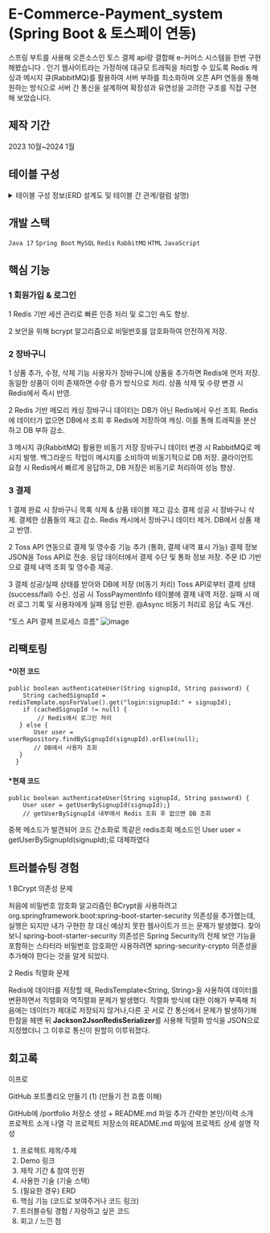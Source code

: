 # **E-Commerce-Payment_system (Spring Boot & 토스페이 연동)**
스프링 부트를 사용해 오픈소스인 토스 결제 api랑 결합해 e-커머스 시스템을 한번 구현 해봤습니다 . 인기 웹사이트라는 가정하에 대규모 트래픽을 처리할 수 있도록 Redis 캐싱과 메시지 큐(RabbitMQ)를 활용하여 서버 부하를 최소화하며 오픈 API 연동을 통해 원하는 방식으로 서버 간 통신을 설계하며 확장성과 유연성을 고려한 구조를 직접 구현해 보았습니다.
## 제작 기간
2023 10월~2024 1월

## 테이블 구성
<details>
  <summary>테이블 구성 정보(ERD 설계도 및 테이블 간 관계/컬럼 설명)</summary>

  ![image](https://github.com/user-attachments/assets/9f543a9e-347b-4fd8-bce3-f3170f30be48)

  1 유저 테이블


  ![image](https://github.com/user-attachments/assets/a58aa0ec-3044-4c76-bd76-c13eacb1ec17)

  유저의 기본 정보를 저장하는 테이블입니다.

    - **user_id**: 유저 번호 (BIGNINT UNSIGNED, 기본 키)
        -  `INT`를 사용할 수 있지만,유저 수가 많은 대규모 사이트라는 생각을 구현 함으로써 확장 가능성을 고려해 `BIGINT`를 사용함,@GeneratedValue(strategy = GenerationType.IDENTITY)설정으로 가입순서대로 번호 매기게 함
    - **name**: 유저 이름 (VARCHAR(255), NOT NULL)
    - **phone**: 유저 핸드폰 (VARCHAR(11), NOT NULL)
        - 핸드폰 번호 길이에 맞게 11자로 제한 함
    - **signup_id**: 유저 아이디 (VARCHAR(15), NOT NULL)
        - 아이디 길이를 15자로 제한, 중복 방지로 'JPA'에서 @Column(unique = true) 설정과 existsBySignupId(signupId) 메서드를 사용하여 회원가입 시 중복된 이메일이 저장되지 않도록 처리함.
    - **signup_password**:유저 비밀번호 (varchar(255), NOT NULL)
        - bcrypt라는 비밀번호 해싱 알고리즘을 사용함으로써 암호화된 비밀번호로 db에 저장되게 힘을 가함
    - **created_at**: 생성 날짜 (TIMESTAMP, NOT NULL)
    - **updated_at**: 업데이트 날짜 (datetime(6), NOT NULL)
        - 회원가입 정보 수정하면 최근에 언제 바꿨는지 시간 데이터 저장
     
          예시 @@@@@@@@@@@@@@@@@@@@@@@@@@@@@22
  2 상품 테이블
  ![image](https://github.com/user-attachments/assets/a59509bb-d20f-4087-8267-672465a6b450)

  웹 사이트에 있는 모든 상품 정보들을 담고있는 테이블 입니다.

    - **prodcut_id**: 상품 번호 (BIGNINT UNSIGNED, 기본 키)
        - 상품 번호도`INT`를 사용할 수 있지만,수많은 상품 등록을 예상해 `BIGINT`를 사용함,@GeneratedValue(strategy = GenerationType.IDENTITY)설정으로 상품 등록 순서대로 번호 매기게함.
    - **name**: 상품 이름 (VARCHAR(255), NOT NULL)
    - **price**: 상품 가격(INT, NOT NULL)
    - **category**: 상품 종류 (VARCHAR(255), NOT NULL)
    - **country**: 상품 이름 (VARCHAR(255), NOT NULL)
    - **manufacturer**: 제조 업체 (VARCHAR(255), NOT NULL)
    - **quantity**: 재고 수량 (INT, NOT NULL)
      


  3 장바구니 테이블
  ![image](https://github.com/user-attachments/assets/4de8cfa4-b2f2-4280-bb57-06b00b80ad18)

  유저들의 장바구니 데이터를 담고 있는 테이블입니다
  


   - **cart_id**: 유저 번호 (BIGNINT UNSIGNED, 기본 키)
        - 수많은 장바구니 데이터 등록을 예상해 `BIGINT`를 사용함,@GeneratedValue(strategy = GenerationType.IDENTITY)설정으로 장바구니 생성 순서대로 번호 매기게함.
   - **prodcut_id**: 상품 이름 (BIGNINT UNSIGNED, 유니크 키)
        - 상품 테이블의 상품 ID를 참조하는 외래 키로, 장바구니에 상품이 추가되면 해당 상품의 번호가 저장됨 이후 상품 번호를 활용하여 상품 테이블에서 가격 및 재고 수량을 조회하여 표시함.
   - **user_id**: 상품 이름 (BIGNINT UNSIGNED, 유니크 키)
        - 유저 테이블의 ID를 참조하는 외래 키로, 장바구니가 특정 사용자에게 속하도록 설정됨 로그인한 사용자의 user_id를 기반으로 장바구니 목록을 조회하여 해당 사용자의 장바구니 정보를 가져올 수 있음.
   - **signup_id**: 유저 아이디 (VARCHAR(15), NOT NULL)
   - **quantity**: 재고 수량 (INT, NOT NULL)
       - 사용자가 장바구니에 추가한 상품의 개수를 저장하는 필드 동일한 상품을 여러 개 담을 경우, 해당 상품의 quantity 값이 증가함 또한 추가하기전 상품 id를 통해 재고가 남아있는지 확인
   - **created_at**: 생성 날짜 (TIMESTAMP, NOT NULL)
   - **updated_at**: 업데이트 날짜 (datetime(6), NOT NULL)
       - 장바구니 추가/삭제/변경하면 최근에 언제 바꿨는지 시간 데이터 저장.
   
  

  4 사이트 결제기록 테이블
  ![image](https://github.com/user-attachments/assets/fba95565-867d-4a2b-b24c-7d5218f3c819)

  사이트에서 유저가 언제, 어떤 상품을 얼마나 구매했는지 또는 결제가 성공했는지 실패했는지를 기록하는 DB 테이블입니다.
   - **web_payment_id**:결제 번호 (BIGNINT UNSIGNED, 기본 키)
        - 수많은 결제를 예상해 `BIGINT`를 사용함,@GeneratedValue(strategy = GenerationType.IDENTITY)설정으로 결제 순서대로 번호 매기게함.
   - **user_id**: 유저 번호 (BIGNINT UNSIGNED, 유니크 키)
        - 유저 테이블의 ID를 참조하는 외래 키로, 장바구니가 특정 사용자에게 속하도록 설정됨 로그인한 사용자의 user_id를 기반으로 장바구니 목록을 조회하여 해당 사용자의 장바구니 정보를 가져올 수 있음.
   - **signup_id**: 유저 아이디 (VARCHAR(15), NOT NULL)
   - **total_quantity**: 총 수량 (INT, NOT NULL)
       - 결제하려고 하는 상품들의 총 수량을 나타냄
   - **total_price**: 총 가격 (INT, NOT NULL)
       - 결제하려고 하는 상품들의 수량과 가격들을 곱해서 총 가격을 나타냄
   - **customer_name  **: 유저 이름 (VARCHAR(255), NOT NULL)
       - user_id를 기반으로 유저 테이블에서 가져온 이름을 저장하여, 결제 내역에서 결제자의 이름을 명확히 식별할 수 있도록 함.
   - **customer_phone **: 유저 아이디 (VARCHAR(255), NOT NULL)
       - user_id를 기반으로 유저 테이블에서 가져온 이름을 저장하여, 결제 내역에서 결제자의 전화번호를 명확히 식별할 수 있도록 함.
   - **payment_status**: 결제 상태 (VARCHAR(255), NOT NULL)
       - **초기값은 "보류"이며, 결제 진행 상황에 따라 "결제 성공" 또는 "결제 실패"로 변경됨. 서버에서 결제 시스템과 연동하여 해당 값을 업데이트함
   - **created_at**: 생성 날짜 (TIMESTAMP, NOT NULL)


  5 토스페이 결제 테이블
  ![image](https://github.com/user-attachments/assets/316c3f78-12fd-410b-a70c-48e0d1055e86)

  토스페이 결제 API를 통해 처리된 결제 내역을 저장하는 테이블입니다. 해당 테이블을 통해 특정 사용자의 결제 상태를 확인합니다.

   - **toss_payment_id**:토스 결제 번호 (BIGNINT UNSIGNED, 기본 키)
        - 수많은 결제를 예상해 `BIGINT`를 사용함,@GeneratedValue(strategy = GenerationType.IDENTITY)설정으로 결제 순서대로 번호 매기게함.
   - **payment_method **: 결제 방법 (VARCHAR(255), NOT NULL)
        - 무통장 입금,카드 결제,토스 페이 결제 등.
   - **currency**: 통화 (varchar(255) , NOT NULL)
   - **total_price**: 총 가격 (INT, NOT NULL)
       - 서버에서 결제하려고 하는 상품들의 총 가격 정보를 받아와 저장
   - **total_amount **: 총 금액 (INT, NOT NULL)
       - 토스 자체에 할인 된 금액 포함해서 총 금액이 저장 됨
   - **customer_name **: 유저 이름 (VARCHAR(255), NOT NULL)
       -  user_id를 이용해 User 테이블에서 유저의 이름을 가져와 결제 정보 테이블에 직접 저장
   - **customer_phone **: 유저 핸드폰 (VARCHAR(255), NOT NULL)
       - user_id를 이용해 User 테이블에서 유저의 전화번호를 가져와 결제 정보 테이블에 직접 저장
   - **discount**: 할인 금액 (INT, NOT NULL)
       - 토스 페이에서 할인 된 금액을 나타냄
   - **payment_time**: 생성 날짜 (TIMESTAMP, NOT NULL)  




  

  
  </details>




##  개발 스택  
`Java 17` `Spring Boot` `MySQL` `Redis` `RabbitMQ` `HTML` `JavaScript`

## 핵심 기능
### 1 회원가입 & 로그인

1 Redis 기반 세션 관리로 빠른 인증 처리 및 로그인 속도 향상.

2 보안을 위해 bcrypt 알고리즘으로 비밀번호를 암호화하여 안전하게 저장.

### 2 장바구니
1 상품 추가, 수정, 삭제 기능
사용자가 장바구니에 상품을 추가하면 Redis에 먼저 저장.
동일한 상품이 이미 존재하면 수량 증가 방식으로 처리.
상품 삭제 및 수량 변경 시 Redis에서 즉시 반영.

2 Redis 기반 메모리 캐싱
장바구니 데이터는 DB가 아닌 Redis에서 우선 조회.
Redis에 데이터가 없으면 DB에서 조회 후 Redis에 저장하여 캐싱.
이를 통해 트래픽을 분산하고 DB 부하 감소.

3 메시지 큐(RabbitMQ) 활용한 비동기 저장
장바구니 데이터 변경 시 RabbitMQ로 메시지 발행.
백그라운드 작업이 메시지를 소비하여 비동기적으로 DB 저장.
클라이언트 요청 시 Redis에서 빠르게 응답하고, DB 저장은 비동기로 처리하여 성능 향상.

### 3 결제
1 결제 완료 시 장바구니 목록 삭제 & 상품 테이블 재고 감소
결제 성공 시 장바구니 삭제.
결제한 상품들의 재고 감소.
Redis 캐시에서 장바구니 데이터 제거.
DB에서 상품 재고 반영.

2 Toss API 연동으로 결제 및 영수증 기능 추가 (통화, 결제 내역 표시 가능)
결제 정보 JSON을 Toss API로 전송.
응답 데이터에서 결제 수단 및 통화 정보 저장.
주문 ID 기반으로 결제 내역 조회 및 영수증 제공.

3 결제 성공/실패 상태를 받아와 DB에 저장 (비동기 처리)
Toss API로부터 결제 상태(success/fail) 수신.
성공 시 TossPaymentInfo 테이블에 결제 내역 저장.
실패 시 에러 로그 기록 및 사용자에게 실패 응답 반환.
@Async 비동기 처리로 응답 속도 개선.

"토스 API 결제 프로세스 흐름"
![image](https://github.com/user-attachments/assets/bdaa700f-277b-40dc-b4dd-0623d85faba2)

## 리팩토링

#### *이전 코드
    public boolean authenticateUser(String signupId, String password) {
        String cachedSignupId = redisTemplate.opsForValue().get("login:signupId:" + signupId);
        if (cachedSignupId != null) {
            // Redis에서 로그인 처리
       } else {
           User user = userRepository.findBySignupId(signupId).orElse(null);
           // DB에서 사용자 조회
       }
      }
#### *현재 코드 

    public boolean authenticateUser(String signupId, String password) {
        User user = getUserBySignupId(signupId);}
        // getUserBySignupId 내부에서 Redis 조회 후 없으면 DB 조회
   

중복 메소드가 발견되어 코드 간소화로 똑같은 redis조회 메소드인 User user = getUserBySignupId(signupId);로 대체하였다

## 트러블슈팅 경험

1 BCrypt 의존성 문제

처음에 비밀번호 암호화 알고리즘인 BCrypt을 사용하려고 org.springframework.boot:spring-boot-starter-security 의존성을 추가했는데, 실행은 되지만 내가 구현한 창 대신 예상치 못한 웹사이트가 뜨는 문제가 발생했다. 찾아보니 spring-boot-starter-security 의존성은 Spring Security의 전체 보안 기능을 포함하는 스타터라 비밀번호 암호화만 사용하려면 spring-security-crypto 의존성을 추가해야 한다는 것을 알게 되었다.

2 Redis 직렬화 문제

Redis에 데이터를 저장할 때, RedisTemplate<String, String>을 사용하여 데이터를 변환하면서 직렬화와 역직렬화 문제가 발생했다. 직렬화 방식에 대한 이해가 부족해 처음에는 데이터가 제대로 저장되지 않거나,다른 곳 서로 간 통신에서 문제가 발생하기해 한참을 헤맨 뒤  **Jackson2JsonRedisSerializer**를 사용해 직렬화 방식을 JSON으로 지정했더니 그 이후로 통신이 원할히 이루워졌다.

## 회고록

이프로


GitHub 포트폴리오 만들기 (1)
(만들기 전 흐름 이해)

GitHub에 /portfolio 저장소 생성 + README.md 파일 추가
간략한 본인/이력 소개
프로젝트 소개 나열
각 프로젝트 저장소의 README.md 파일에 프로젝트 상세 설명 작성
1. 프로젝트 제목/주제
2. Demo 링크
3. 제작 기간 & 참여 인원
4. 사용한 기술 (기술 스택)
5. (필요한 경우) ERD                   
6. 핵심 기능 (코드로 보여주거나 코드 링크)
7. 트러블슈팅 경험 / 자랑하고 싶은 코드
8. 회고 / 느낀 점
